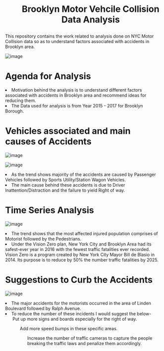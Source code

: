 # <center> <ul> Brooklyn Motor Vehcile Collision Data Analysis
This repository contains the work related to analysis done on NYC Motor Collision data so as to understand factors associated with accidents in Brooklyn area.

![image](https://user-images.githubusercontent.com/16829371/39675773-f171ec9c-512d-11e8-81b5-d5408919c3c7.png)

# Agenda for Analysis

<li> Motivation behind the analysis is to understand different factors associated with accidents in Brooklyn area and recommend ideas for reducing them.

<li> The Data used for analysis is from Year 2015 - 2017 for Brooklyn Borough.

# Vehicles associated and main causes of Accidents 

![image](https://user-images.githubusercontent.com/16829371/39675822-b89675c2-512e-11e8-97c9-9c3e409753eb.png)

![image](https://user-images.githubusercontent.com/16829371/39675824-bf9ba3f6-512e-11e8-8acc-21aec894153d.png)

<li> As the trend shows majority of the accidents are caused by Passenger Vehicles followed by Sports Utility/Station Wagon Vehicles.

<li> The main cause behind these accidents is due to Driver Inattention/Distraction and the failure to yield Right of way.

# Time Series Analysis

![image](https://user-images.githubusercontent.com/16829371/39675840-ebd33bbe-512e-11e8-91a2-5e4f055a99b8.png)

<li> The trend shows that the most affected injured population comprises of Motorist followed by the Pedestrians.
<li> Under the Vision Zero plan, New York City and Brooklyn Area had its safest-ever year in 2016 with the fewest traffic fatalities ever recorded. Vision Zero is a program created by New York City Mayor Bill de Blasio in 2014. Its purpose is to reduce by 50% the number traffic fatalities by 2025.

# Suggestions to Curb the Accidents 

![image](https://user-images.githubusercontent.com/16829371/39675906-6c23e0f2-512f-11e8-9b0f-99655c5a1d3b.png)

<li> The major accidents for the motorists occurred in the area of Linden Boulevard followed by Ralph Avenue.
<li> To reduce the number of these incidents I would suggest the below- <br>
<ol> Put up more signs and boards especially for the right of way.<br>
<ol> Add more speed bumps in these specific areas.<br>
<ol> Increase the number of traffic cameras to capture the people breaking the traffic laws and penalize them accordingly.<br>






